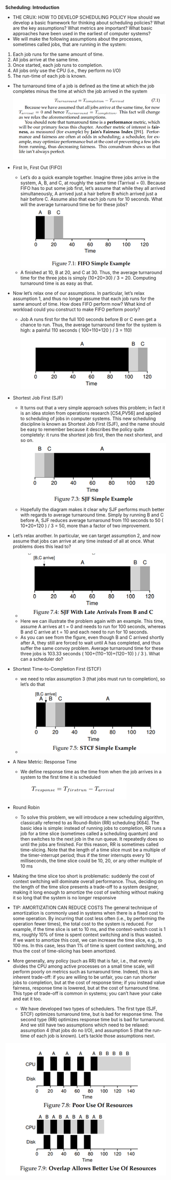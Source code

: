 **Scheduling: Introduction**

- THE CRUX: HOW TO DEVELOP SCHEDULING POLICY
  How should we develop a basic framework for thinking about
  scheduling policies? What are the key assumptions? What metrics are
  important? What basic approaches have been used in the earliest of computer systems?
- We will make the following assumptions about the processes, sometimes called jobs, that are running in the system:

1. Each job runs for the same amount of time.
2. All jobs arrive at the same time.
3. Once started, each job runs to completion.
4. All jobs only use the CPU (i.e., they perform no I/O)
5. The run-time of each job is known.

- The turnaround time of a job is defined
  as the time at which the job completes minus the time at which the job
  arrived in the system
  ![1739375972684](image/README/1739375972684.png)
- First In, First Out (FIFO)

  - Let’s do a quick example together. Imagine three jobs arrive in the
    system, A, B, and C, at roughly the same time (Tarrival = 0). Because
    FIFO has to put some job first, let’s assume that while they all arrived
    simultaneously, A arrived just a hair before B which arrived just a hair
    before C. Assume also that each job runs for 10 seconds. What will the
    average turnaround time be for these jobs?
    ![1739377226717](image/README/1739377226717.png)
  - A finished at 10, B at 20, and C at 30.
    Thus, the average turnaround time for the three jobs is simply (10+20+30) / 3 = 20.
    Computing turnaround time is as easy as that.
- Now let’s relax one of our assumptions. In particular, let’s relax assumption 1, and thus no longer assume that each job runs for the same
  amount of time. How does FIFO perform now? What kind of workload
  could you construct to make FIFO perform poorly?

  - Job A runs first for the full 100 seconds
    before B or C even get a chance to run. Thus, the average turnaround
    time for the system is high: a painful 110 seconds ( 100+110+120 ) / 3 = 110)

    ![1739377408776](image/README/1739377408776.png)
- Shortest Job First (SJF)

  - It turns out that a very simple approach solves this problem; in fact
    it is an idea stolen from operations research [C54,PV56] and applied to
    scheduling of jobs in computer systems. This new scheduling discipline
    is known as Shortest Job First (SJF), and the name should be easy to
    remember because it describes the policy quite completely: it runs the
    shortest job first, then the next shortest, and so on.
    ![1739377564422](image/README/1739377564422.png)
  - Hopefully the diagram makes it clear why SJF performs much better with regards to average turnaround time. Simply by running B and C before A, SJF reduces
    average turnaround from 110 seconds to 50 ( 10+20+120 ) / 3 = 50, more than
    a factor of two improvement.
- Let’s relax another. In particular,
  we can target assumption 2, and now assume that jobs can arrive at any
  time instead of all at once. What problems does this lead to?

  - ![1739377715611](image/README/1739377715611.png)
  - Here we can illustrate the problem again with an example. This time,
    assume A arrives at t = 0 and needs to run for 100 seconds, whereas B
    and C arrive at t = 10 and each need to run for 10 seconds.
  - As you can see from the figure, even though B and C arrived shortly
    after A, they still are forced to wait until A has completed, and thus suffer
    the same convoy problem. Average turnaround time for these three jobs
    is 103.33 seconds ( 100+(110−10)+(120−10) ) / 3 ). What can a scheduler do?
- Shortest Time-to-Completion First (STCF)

  - we need to relax assumption 3 (that jobs must
    run to completion), so let’s do that
  - ![1739378085161](image/README/1739378085161.png)


- A New Metric: Response Time

  - We define response time as the time from when the job arrives in a
    system to the first time it is scheduled
    ![1739378243683](image/README/1739378243683.png)
- Round Robin

  - To solve this problem, we will introduce a new scheduling algorithm,
    classically referred to as Round-Robin (RR) scheduling [K64]. The basic
    idea is simple: instead of running jobs to completion, RR runs a job for a
    time slice (sometimes called a scheduling quantum) and then switches
    to the next job in the run queue. It repeatedly does so until the jobs are
    finished. For this reason, RR is sometimes called time-slicing. Note that
    the length of a time slice must be a multiple of the timer-interrupt period;
    thus if the timer interrupts every 10 milliseconds, the time slice could be
    10, 20, or any other multiple of 10 ms
- Making the time slice too short is problematic: suddenly the
  cost of context switching will dominate overall performance. Thus, deciding on the length of the time slice presents a trade-off to a system designer, making it long enough to amortize the cost of switching without
  making it so long that the system is no longer responsive
- TIP: AMORTIZATION CAN REDUCE COSTS
  The general technique of amortization is commonly used in systems
  when there is a fixed cost to some operation. By incurring that cost less
  often (i.e., by performing the operation fewer times), the total cost to the
  system is reduced. For example, if the time slice is set to 10 ms, and the
  context-switch cost is 1 ms, roughly 10% of time is spent context switching and is thus wasted. If we want to amortize this cost, we can increase
  the time slice, e.g., to 100 ms. In this case, less than 1% of time is spent
  context switching, and thus the cost of time-slicing has been amortized.



- More generally, any policy (such as RR) that is fair, i.e., that evenly divides the CPU among active processes on a small time scale, will perform
  poorly on metrics such as turnaround time. Indeed, this is an inherent
  trade-off: if you are willing to be unfair, you can run shorter jobs to completion, but at the cost of response time; if you instead value fairness, response time is lowered, but at the cost of turnaround time. This type of trade-off is common in systems; you can’t have your cake and eat it too.
  - We have developed two types of schedulers. The first type (SJF, STCF)
    optimizes turnaround time, but is bad for response time. The second type
    (RR) optimizes response time but is bad for turnaround. And we still
    have two assumptions which need to be relaxed: assumption 4 (that jobs
    do no I/O), and assumption 5 (that the run-time of each job is known).
    Let’s tackle those assumptions next.

![1739381937743](image/README/1739381937743.png)
